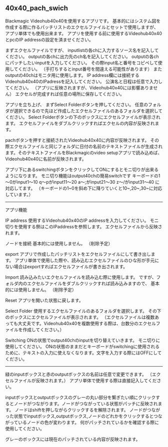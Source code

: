 40x40_pach_swich
------

Blackmagic Videohub40x40を使用するアプリです。
基本的にはシステム図を作成する際に作るパッチリストのエクセルファイルとセットで使用しますが、
アプリ単体でも使用出来ます。
アプリを使用する前に使用するVideohub40x40とpcのIP addressの設定を済ませください。

まずエクセルファイルですが、
inputlistの各chに入力するソース名を記入してください。
outputの各chに出力先のch名を記入してください。
outputの各chにパッチしたいinputを入力してください。
その際input名と番号をコピペして使用してください。
（手打ちするとinput番号を間違える可能性があります）
またoutputの40chはモニタ用に使用します。
IP address欄には接続するVideohub40x40のIPadressを記入してください。
公演名と日程は任意で入力してください。
（アプリに反映されますが、Videohub40x40には影響ありません）
エクセルが完成すれば任意の場所に保存してください。

アプリを立ち上げ、
まずSelect Folderボタンを押してください。
任意のフォルダが選択できるので先ほど作成したエクセルファイルのあるフォルダを選択してください。
Select Folderボタンの下のボックスにエクセルファイルが表示されます。
エクセルファイルをダブルクリックすればエクセルの内容が反映されます。

pachボタンを押すと接続されたVideohub40x40に内容が反映されます。
その際エクセルファイルと同じフォルダに日付の名前のテキストファイルが生成されます。そのテキストファイルをBlackmagicのvideo setupアプリで読み込めば、Videohub40x40に名前が反映されます。

アプリ下にあるswitchingボタンをクリックしてONにするとモニ切りが出来るようになります。
モニ切り機能はoutput40chの簡易switchです
キーボードの1～0がinput1～10
q～pがinput11～20
a～;がinput21～30
z～/がinput31～40
に対応してます。
（キーボードの1~0を斜め下に降りていくと10~,20~,30~に対応しています。）

-------------
アプリ機能

IP address
使用するVideohub40x40のIP addressを入力してください。
モニ切りを使用する祭はこのIPaddressを参照します。
エクセルファイルから反映されます。

ノードを接続
基本的には使用しません。
（削除予定）

export
アプリで作成したパッチリストをエクセルファイルにして書き出します。
アプリ単体で使用した際や、読み込むエクセルファイルのひな形が手元にない場合はexportすればエクセルファイルが書き出されます。

Import
読み込みたいエクセルファイルを読み込む際に使用します。
ですが、フォルダ内のエクセルファイルをダブルクリックすれば読み込みますので、
基本的には使用しません。
（削除予定）

Reset
アプリを開いた状態に戻します。

Select Folder
使用するエクセルファイルのあるフォルダを選択します。
その下のボックスにエクセルファイルが表示されます。
（エクセルファイルは複数あっても大丈夫です。Videohub40x40を複数使用する際は、台数分のエクセルファイルを作成してください。）

Switching
ONの状態でoutput40chのinputを切り替えていきます。
モニ切りに使用してください。
ONの状態のままだとキーボードがswitchingに使用されるために、テキストの入力に使えなくなります。文字を入力する際にはOFFにしてください。

-------------
緑のinputボックスと赤のoutputボックスの名前は任意で変更できます。
（エクセルファイルが反映されます。）
アプリ単体で使用する際は直接記入してください。

inputボックスとoutputボックスのグレーの丸い部分を繋ぎたい順にクリックするとノードがつながります。ノードがつながっている状態がパッチに反映されます。
ノードはshiftを押しながらクリックするを解除されます。
ノードがつながった状態でinputボックス,outputボックス,ノードのどれかをクリックするとつながっているノードの色が変わります。
何がパッチされているかを確認する際に使用してください。

グレーのボックスには現在のパッチされている内容が反映されます。 

